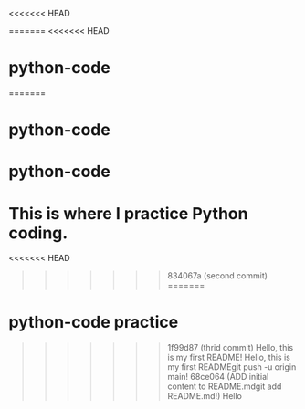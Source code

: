 <<<<<<< HEAD

=======
<<<<<<< HEAD
# python-code
=======
# python-code
# python-code
# This is where I practice Python coding.
<<<<<<< HEAD
>>>>>>> 834067a (second commit)
=======
# python-code practice
>>>>>>> 1f99d87 (thrid commit)
Hello, this is my first README!
Hello, this is my first READMEgit push -u origin main!
>>>>>>> 68ce064 (ADD initial content to README.mdgit add README.md!)
Hello
